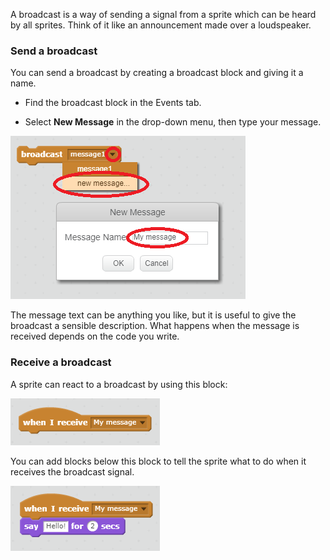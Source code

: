 A broadcast is a way of sending a signal from a sprite which can be heard by all sprites. Think of it like an announcement made over a loudspeaker.

### Send a broadcast
You can send a broadcast by creating a broadcast block and giving it a name.

+ Find the broadcast block in the Events tab.

+ Select **New Message** in the drop-down menu, then type your message.

![Create a broadcast](images/create-a-broadcast.png)

The message text can be anything you like, but it is useful to give the broadcast a sensible description. What happens when the message is received depends on the code you write.

### Receive a broadcast

A sprite can react to a broadcast by using this block:

![Receive a broadcast](images/receive-a-broadcast.png)

You can add blocks below this block to tell the sprite what to do when it receives the broadcast signal.

![Receive example](images/receive-example.png)
